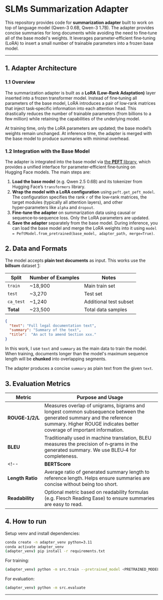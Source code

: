 # SLMs Summarization Adapter

This repository provides code for **summarization adapter** built to work on top of language model (Qwen-3 0.6B, Qwen-3 1.7B).  The adapter provides concise summaries for long documents while avoiding the need to fine‑tune all of the base model's weights.  It leverages parameter‑efficient fine‑tuning (LoRA) to insert a small number of trainable parameters into a frozen base model. 

---

## 1. Adapter Architecture

### 1.1 Overview

The summarization adapter is built as a **LoRA (Low‑Rank Adaptation)** layer inserted into a frozen transformer model.  Instead of fine‑tuning all parameters of the base model, LoRA introduces a pair of low‑rank matrices that inject task‑specific information into each attention head.  This drastically reduces the number of trainable parameters (from billions to a few million) while retaining the capabilities of the underlying model.

At training time, only the LoRA parameters are updated; the base model’s weights remain unchanged.  At inference time, the adapter is merged with the base model to produce summaries with minimal overhead.

### 1.2 Integration with the Base Model

The adapter is integrated into the base model via [the **PEFT** library](https://github.com/huggingface/peft), which provides a unified interface for parameter‑efficient fine‑tuning on Hugging Face models.  The main steps are:

1. **Load the base model** (e.g. Qwen 2.5 0.6B) and its tokenizer from Hugging Face’s `transformers` library.
2. **Wrap the model with a LoRA configuration** using `peft.get_peft_model`.  The configuration specifies the rank `r` of the low‑rank matrices, the target modules (typically all attention layers), and other hyper‑parameters like `alpha` and `dropout`.
3. **Fine‑tune the adapter** on summarization data using causal or sequence‑to‑sequence loss.  Only the LoRA parameters are updated.
4. **Save the adapter** separately from the base model.  During inference, you can load the base model and merge the LoRA weights into it using `model = PeftModel.from_pretrained(base_model, adapter_path, merge=True)`.

<!-- ### 1.3 Key Components

| Component            | Description                                                                                                                                                                                                                                        |
|----------------------|----------------------------------------------------------------------------------------------------------------------------------------------------------------------------------------------------------------------------------------------------|
| **Base Model**       | A pretrained transformer used as the backbone.  The default demonstration uses `google/flan‑t5‑small` to minimise resources, but you can swap it with `Qwen/QWen‑VL‑Chat‑3B`, `meta‑llama/Llama‑3‑3b‑chat`, or `mistralai/Mistral‑7B‑Instruct` when training on a machine with a GPU. |
| **Tokenizer**        | Converts raw text into tokens.  The same tokenizer as the base model must be used for both training and inference.                                                                                                                                |
| **LoRA Adapter**     | A set of small low‑rank matrices inserted into the attention projections of the base model.  Each LoRA layer has rank `r` (e.g. 8 or 16) and scales updates by a factor `alpha/r`.                                                              |
| **Training Loop**    | Implements supervised fine‑tuning on summarization data.  It handles batching, tokenisation, padding, forward/backward passes and optimiser steps.  Only the LoRA parameters require gradients.            |
| **Evaluation Module**| Computes metrics such as ROUGE‑1/2/L, BLEU and BERTScore on a validation set.  It can compare the adapter’s outputs with those of the base model to quantify improvements.                                |
| **Data Preprocessor**| Reads raw documents, optionally truncates/segments long documents, and converts them into the expected JSON format.  It can also split the dataset into train/validation/test splits.                        |

### 1.4 Rationale and Advantages

* **Parameter Efficiency:**  Fine‑tuning the full 3B base model is expensive.  LoRA reduces the number of trainable parameters by orders of magnitude, which makes it feasible to run on consumer GPUs or even CPU with small models.
* **Modularity:**  The adapter is saved separately and can be applied to multiple base models.  You can train different adapters for different domains without duplicating the entire model.
* **Compatibility:**  Because the base model is frozen, you preserve its capabilities and mitigate catastrophic forgetting.  The same training script can be reused across QWen, Llama, Mistral or other architectures supported by `transformers`.

--- -->

## 2. Data and Formats

The model accepts **plain text documents** as input. This works use the **billsum** dataset [1]:

| Split     | Number of Examples | Notes                                               |
| --------- | ------------------ | --------------------------------------------------- |
| `train`   | ~18,900            | Main train set |
| `test`    | ~3,270             | Test set |
| `ca_test` | ~1,240             | Additional test subset |
| **Total** | ~23,500            | Total data samples |

[1]: https://huggingface.co/datasets/FiscalNote/billsum "FiscalNote/billsum · Datasets at Hugging Face"


```json
{
  "text": "Full legal documentation text",
  "summary": "Summary of the text",
  "title":  "An act to amend Section xxx."
}
```

In this work, I use ```text``` and ```summary``` as the main data to train the model. When training, documents longer than the model's maximum sequence length will be **chunked** into overlapping segments.

The adapter produces a concise ```summary``` as plain text from the given ```text```. 

## 3. Evaluation Metrics

| Metric            | Purpose and Usage                                                                                                                                                                                                     |
|-------------------|----------------------------------------------------------------------------------------------------------------------------------------------------------------------------------------------------------------------|
| **ROUGE‑1/2/L**   | Measures overlap of unigrams, bigrams and longest common subsequence between the generated summary and the reference summary.  Higher ROUGE indicates better coverage of important information.                      |
| **BLEU**          | Traditionally used in machine translation, BLEU measures the precision of n‑grams in the generated summary.  We use BLEU‑4 for completeness.                                                                        |
<!-- | **BERTScore**     | Computes similarity in embedding space using a pretrained BERT model.  It captures semantic similarity beyond exact n‑gram overlap.                                                                                  |
| **Length Ratio**  | Average ratio of generated summary length to reference length.  Helps ensure summaries are concise without being too short.                                                                                          |
| **Readability**   | Optional metric based on readability formulas (e.g. Flesch Reading Ease) to ensure summaries are easy to read.                                                                                                      | -->

<!-- During evaluation, we compare the adapter’s metrics against those of the base model.  Improvements in ROUGE and BERTScore indicate that the adapter is effectively capturing salient information.  Length ratio and readability help tune hyper‑parameters such as maximum summary length and `temperature` during generation. -->

## 4. How to run

Setup venv and install dependencies:
```bash
conda create -n adapter_venv python=3.11
conda activate adapter_venv
(adapter_venv) pip install -r requirements.txt
```

For training:
```bash
(adapter_venv) python -m src.train --pretrained_model <PRETRAINED_MODEL>
```

For evaluation:
```bash
(adapter_venv) python -m src.evaluate
```
<!-- ## 6. Challenges and Solutions

| Challenge                        | Mitigation                                                                                                                                                                                         |
|---------------------------------|----------------------------------------------------------------------------------------------------------------------------------------------------------------------------------------------------|
| **Long Documents**              | Transformer models have a fixed context length (e.g. 4k tokens).  Long documents must be segmented.  Use the preprocessing script to split documents into overlapping windows, generate segment summaries, then recursively summarise. |
| **Memory Constraints**          | Large base models (3B parameters) require significant GPU memory.  Use quantisation (8‑bit or 4‑bit with `bitsandbytes`), gradient checkpointing and low‑rank adaptation.  Alternatively, train on a smaller model for prototyping.     |
| **Hallucination**               | Base models may introduce factual errors.  Consider using factual consistency metrics (e.g. QAG or FactCC) and penalise hallucination via reinforcement learning or post‑editing.                                                  |
| **Evaluation Metric Limitations**| ROUGE and BLEU may not fully capture semantic correctness.  Use BERTScore or human evaluation when possible.  Provide multiple metrics to get a comprehensive view of performance.                                              |
| **Domain Mismatch**             | If training on news data and deploying on scientific articles, summaries may not generalise.  To mitigate, train separate adapters per domain or use multi‑domain training.                                                         | -->

---